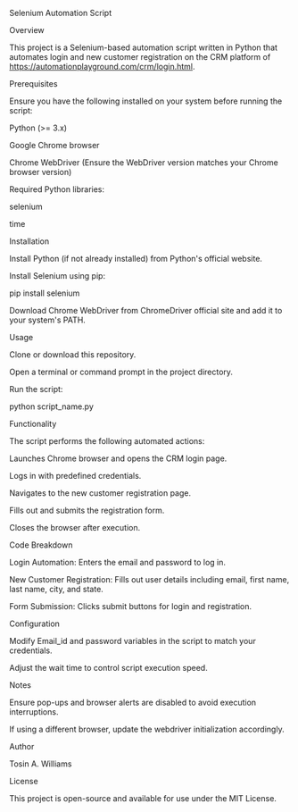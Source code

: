 Selenium Automation Script

Overview

This project is a Selenium-based automation script written in Python that automates login and new customer registration on the CRM platform of https://automationplayground.com/crm/login.html.

Prerequisites

Ensure you have the following installed on your system before running the script:

Python (>= 3.x)

Google Chrome browser

Chrome WebDriver (Ensure the WebDriver version matches your Chrome browser version)

Required Python libraries:

selenium

time

Installation

Install Python (if not already installed) from Python's official website.

Install Selenium using pip:

pip install selenium

Download Chrome WebDriver from ChromeDriver official site and add it to your system's PATH.

Usage

Clone or download this repository.

Open a terminal or command prompt in the project directory.

Run the script:

python script_name.py

Functionality

The script performs the following automated actions:

Launches Chrome browser and opens the CRM login page.

Logs in with predefined credentials.

Navigates to the new customer registration page.

Fills out and submits the registration form.

Closes the browser after execution.

Code Breakdown

Login Automation: Enters the email and password to log in.

New Customer Registration: Fills out user details including email, first name, last name, city, and state.

Form Submission: Clicks submit buttons for login and registration.

Configuration

Modify Email_id and password variables in the script to match your credentials.

Adjust the wait time to control script execution speed.

Notes

Ensure pop-ups and browser alerts are disabled to avoid execution interruptions.

If using a different browser, update the webdriver initialization accordingly.

Author

Tosin A. Williams

License

This project is open-source and available for use under the MIT License.
